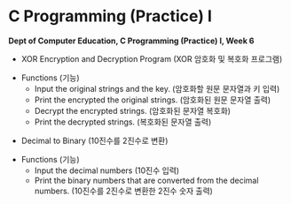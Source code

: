 # C Programming (Practice) I
**Dept of Computer Education, C Programming (Practice) I, Week 6**

 - XOR Encryption and Decryption Program  (XOR 암호화 및 복호화 프로그램)
 * Functions (기능)
    * Input the original strings and the key. (암호화할 원문 문자열과 키 입력)
    * Print the encrypted the original strings. (암호화된 원문 문자열 출력)
    * Decrypt the encrypted strings. (암호화된 문자열 복호화)
    * Print the decrypted strings. (복호화된 문자열 출력)
- Decimal to Binary (10진수를 2진수로 변환)
* Functions (기능)
    * Input the decimal numbers (10진수 입력)
    * Print the binary numbers that are converted from the decimal numbers. (10진수를 2진수로 변환한 2진수 숫자 출력)
